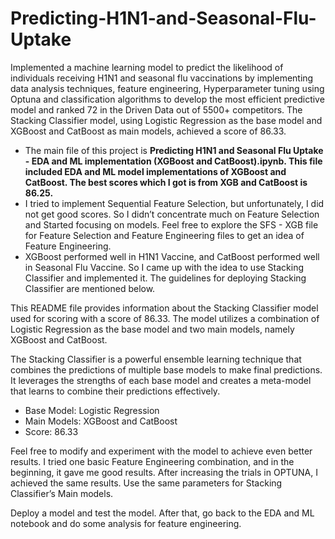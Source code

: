 # Predicting-H1N1-and-Seasonal-Flu-Uptake
Implemented a machine learning model to predict the likelihood of individuals receiving H1N1 and seasonal flu vaccinations by implementing data analysis techniques, feature engineering, Hyperparameter tuning using Optuna and classification algorithms to develop the most efficient predictive model and ranked 72 in the Driven Data out of 5500+ competitors. The Stacking Classifier model, using Logistic Regression as the base model and XGBoost and CatBoost as main models, achieved a score of 86.33.

- The main file of this project is **Predicting H1N1 and Seasonal Flu Uptake - EDA and ML implementation (XGBoost and CatBoost).ipynb. This file included EDA and ML model implementations of XGBoost and CatBoost. The best scores which I got is from XGB and CatBoost is 86.25.** 
- I tried to implement Sequential Feature Selection, but unfortunately, I did not get good scores. So I didn’t concentrate much on Feature Selection and Started focusing on models. Feel free to explore the SFS - XGB file for Feature Selection and Feature Engineering files to get an idea of Feature Engineering.
- XGBoost performed well in H1N1 Vaccine, and CatBoost performed well in Seasonal Flu Vaccine. So I came up with the idea to use Stacking Classifier and implemented it. The guidelines for deploying Stacking Classifier are mentioned below.

This README file provides information about the Stacking Classifier model used for scoring with a score of 86.33. The model utilizes a combination of Logistic Regression as the base model and two main models, namely XGBoost and CatBoost.

The Stacking Classifier is a powerful ensemble learning technique that combines the predictions of multiple base models to make final predictions. It leverages the strengths of each base model and creates a meta-model that learns to combine their predictions effectively.

- Base Model: Logistic Regression
- Main Models: XGBoost and CatBoost
- Score: 86.33

Feel free to modify and experiment with the model to achieve even better results. I tried one basic Feature Engineering combination, and in the beginning, it gave me good results. After increasing the trials in OPTUNA, I achieved the same results. Use the same parameters for Stacking Classifier’s Main models.

Deploy a model and test the model. After that, go back to the EDA and ML notebook and do some analysis for feature engineering.


